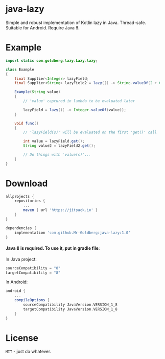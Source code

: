 # java-lazy

Simple and robust implementation of Kotlin lazy in Java. Thread-safe. Suitable for Android. Require Java 8.

# Example

```java
import static com.goldberg.lazy.Lazy.lazy;

class Example
{
    final Supplier<Integer> lazyField;
    final Supplier<String> lazyField2 = lazy(() -> String.valueOf(2 + 6));

    Example(String value)
    {
        // 'value' captured in lambda to be evaluated later

        lazyField = lazy(() -> Integer.valueOf(value));
    }

    void func()
    {
        // 'lazyField(s)' will be evaluated on the first 'get()' call

        int value = lazyField.get();
        String value2 = lazyField2.get();

        // Do things with 'value(s)'...
    }
}
```

# Download

```gradle
allprojects {
    repositories {
        ...
        maven { url 'https://jitpack.io' }
    }
}

dependencies {
    implementation 'com.github.Mr-Goldberg:java-lazy:1.0'
}
```

#### Java 8 is required. To use it, put in gradle file:

In Java project:

```gradle
sourceCompatibility = "8"
targetCompatibility = "8"
```

In Android:

```gradle
android {
    ...
    compileOptions {
        sourceCompatibility JavaVersion.VERSION_1_8
        targetCompatibility JavaVersion.VERSION_1_8
    }
}
```

# License

`MIT` - just do whatever.
